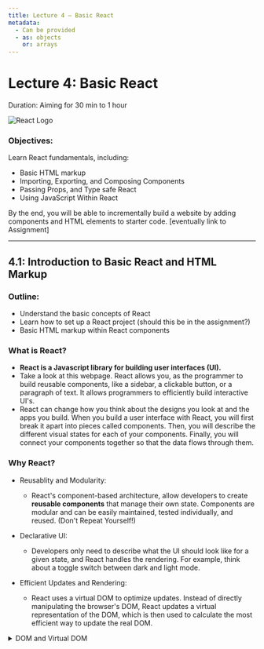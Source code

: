 ```yaml
---
title: Lecture 4 — Basic React
metadata:
  - Can be provided
  - as: objects
    or: arrays
---
```


# Lecture 4: Basic React

Duration: Aiming for 30 min to 1 hour

![React Logo](https://www.patterns.dev/img/reactjs/react-logo@3x.svg)

### Objectives:
Learn React fundamentals, including:
- Basic HTML markup
- Importing, Exporting, and Composing Components
- Passing Props, and Type safe React
- Using JavaScript Within React

By the end, you will be able to incrementally build a website by adding components and HTML elements to starter code. [eventually link to Assignment]

---

## 4.1: Introduction to Basic React and HTML Markup

### Outline:
- Understand the basic concepts of React
- Learn how to set up a React project (should this be in the assignment?)
- Basic HTML markup within React components

### What is React?
   -  **React is a Javascript library for building user interfaces (UI).**
   - Take a look at this webpage. React allows you, as the programmer to build reusable components, like a sidebar, a clickable button, or a paragraph of text. It allows programmers to efficiently build interactive UI's. 
   - React can change how you think about the designs you look at and the apps you build. When you build a user interface with React, you will first break it apart into pieces called components. Then, you will describe the different visual states for each of your components. Finally, you will connect your components together so that the data flows through them. 

### Why React? 
   - Reusablity and Modularity:
       - React's component-based architecture, allow developers to create **reusable components** that manage their own state. Components are modular and can be easily maintained, tested individually, and reused. (Don't Repeat Yourself!) 

   -  Declarative UI:
       - Developers only need to describe what the UI should look like for a given state, and React handles the rendering. For example, think about a toggle switch between dark and light mode.

   - Efficient Updates and Rendering:
       - React uses a virtual DOM to optimize updates. Instead of directly manipulating the browser's DOM, React updates a virtual representation of the DOM, which is then used to calculate the most efficient way to update the real DOM.

   
 <details>
      <summary>DOM and Virtual DOM</summary>
    
      The **Document Object Model** (DOM), is the data representation of a web document. representing it as nodes and objects. This way it can be modified with a scripting language such as JavaScript.
        
    The **Virtual DOM** is a lightweight copy of the actual DOM. It’s a JavaScript object that React uses to keep track of changes in the UI. When a component’s state changes, React updates the virtual DOM instead of the real DOM. 

    How does Virtual DOM make React faster? 
    1. Batching Updates: React batches multiple updates to the virtual DOM, reducing the number of times the real DOM needs to be updated. 

    2. React compares the new virtual DOM to the previous virtual DOM to identify the minimal set of changes required. This process is called _reconciliation._

    3. After identifying the changes, React updates only the parts of the real DOM that have changed, rather than re-rendering the entire UI. This _selective rendering_ significantly improves performance, especially for complex UIs.

    
    </details>

   - Cross-Platform Development: You can use React in mobile app development, with [React Native](https://reactnative.dev/).
    

   - Extensive Resources and Strong Community: Check out the beautiful [React Official Documentation](https://react.dev/).

<!-- 2. **Setting Up a React Project** (this should be in the assignment)
   - Installing Node.js and npm
   - Using Create React App to set up a new project
   - Project structure overview -->

### Basic HTML Markup
   - What is HTML
   - Creating a simple component
   - Embedding HTML in JSX
   - Differences between HTML and JSX

### Activities:
- Install Node.js and Create React App
- Create a simple “Hello World” component

### Resources:
- [React Official Documentation](https://react.dev/)
- [Create React App Guide](https://reactjs.org/docs/create-a-new-react-app.html)

---

## 4.2: Importing, Exporting, and Composing Components

### Learning Goals:
- Understand component-based architecture
- Learn how to create, import, and export components
- Organizing components to build a UI

### Outline:
1. **Component-Based Architecture**
   - What are components?
   <!-- - ![component](https://www.adcisolutions.com/sites/default/files/styles/scale_w770/public/2022-09/table_1.jpg.webp?itok=r6bjjEm8) -->
   - Functional vs. Class components

2. **Creating and Exporting Components**
   - Creating functional components
   - Exporting components

3. **Importing and Composing Components**
   - Importing components into other components
   - Composing components to build a page

### Activities:
- Create a Header, Footer, and MainContent component
- Compose these components in an App component

### Resources:
- [React Component Guide](https://reactjs.org/docs/components-and-props.html)
- [JavaScript Import/Export](https://developer.mozilla.org/en-US/docs/web/javascript/reference/statements/export)

---

## 4.3: Passing Props and Type Safe React

### Learning Goals:
- Understand how to pass data using props
- Learn the basics of type safety with PropTypes and TypeScript

### Outline:
1. **Passing Props**
   - What are props?
   - Passing data through props
   - Prop drilling and managing props

2. **Type Safe React**
   - Introduction to PropTypes
   - Basic TypeScript in React

### Activities:
- Create a Card component that accepts props for title and content
- Implement PropTypes for the Card component

### Resources:
- [React Props](https://reactjs.org/docs/components-and-props.html)
- [PropTypes Documentation](https://reactjs.org/docs/typechecking-with-proptypes.html)
- [React TypeScript Cheatsheet](https://react-typescript-cheatsheet.netlify.app/)

---

## 4.4: Using JavaScript Within React

### Learning Goals:
- Integrate JavaScript logic within React components
- Manage state with useState hook
- Handle events in React

### Outline:
1. **JavaScript in JSX**
   - Embedding JavaScript expressions
   - Conditional rendering
   - List rendering

2. **Managing State**
   - Introduction to useState
   - Updating state

3. **Handling Events**
   - Adding event handlers
   - Synthetic events

### Activities:
- Create a Counter component with increment/decrement functionality
- Create a TodoList component that adds/removes items

### Resources:
- [React State and Lifecycle](https://reactjs.org/docs/state-and-lifecycle.html)
- [Handling Events](https://reactjs.org/docs/handling-events.html)

---

## 4.5: Building the Project

### Learning Goals:
- Apply learned concepts to build a small project
- Incrementally add components and HTML elements to starter code

### Outline:
1. **Project Overview**
   - Introduction to the starter code
   - Understanding the final website structure

2. **Incremental Development**
   - Adding components step-by-step
   - Integrating HTML elements and styles

3. **Review and Testing**
   - Reviewing the completed project
   - Testing functionality

### Activities:
- Recreate a finished website from starter code by adding components and HTML elements

### Resources:
- [React Project Examples](https://github.com/facebook/create-react-app)
- [CodeSandbox](https://codesandbox.io/) for online React development

---

## Reading Material with Examples

### Basic React and HTML Markup

```jsx
// App.js
import React from 'react';

function App() {
  return (
    <div>
      <h1>Hello, React!</h1>
      <p>Welcome to your first React app.</p>
    </div>
  );
}

export default App;

